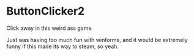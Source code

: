 # ButtonClicker2
Click away in this weird ass game

Just was having too much fun with winforms, and it would be extremely funny if this made its way to steam, so yeah.
